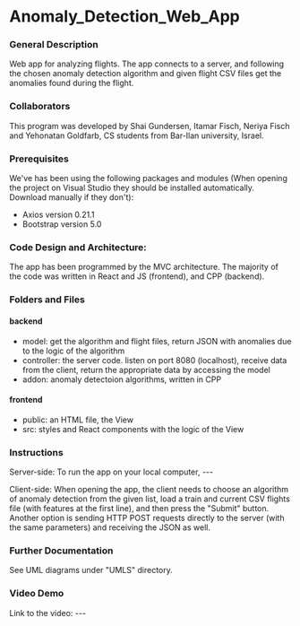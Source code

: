 # Anomaly_Detection_Web_App
### General Description
Web app for analyzing flights. The app connects to a server, and following the chosen anomaly detection algorithm and given flight CSV files get the anomalies found during the flight.

### Collaborators
This program was developed by Shai Gundersen, Itamar Fisch, Neriya Fisch and Yehonatan Goldfarb, CS students from Bar-Ilan university, Israel.

### Prerequisites
We've has been using the following packages and modules (When opening the project on Visual Studio they should be installed automatically. Download manually if they don't):
  * Axios version 0.21.1
  * Bootstrap version 5.0

### Code Design and Architecture:
The app has been programmed by the MVC architecture.
The majority of the code was written in React and JS (frontend), and CPP (backend).

### Folders and Files
#### backend
  * model: get the algorithm and flight files, return JSON with anomalies due to the logic of the algorithm
  * controller: the server code. listen on port 8080 (localhost), receive data from the client, return the appropriate data by accessing the model 
  * addon: anomaly detectoion algorithms, written in CPP
#### frontend
* public: an HTML file, the View
* src: styles and React components with the logic of the View

### Instructions
Server-side: To run the app on your local computer, ---

Client-side: When opening the app, the client needs to choose an algorithm of anomaly detection from the given list, load a train and current CSV flights file (with features at the first line), and then press the "Submit" button.
Another option is sending HTTP POST requests directly to the server (with the same parameters) and receiving the JSON as well.
### Further Documentation
See UML diagrams under "UMLS" directory.

### Video Demo
Link to the video: ---
